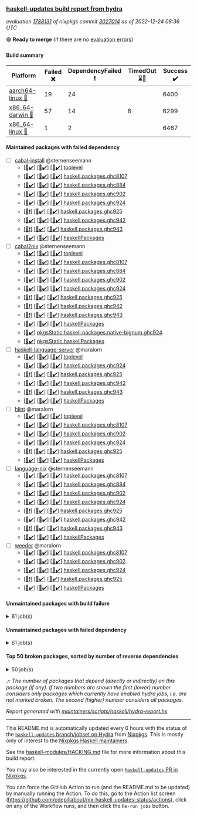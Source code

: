 ### [haskell-updates build report from hydra](https://hydra.nixos.org/jobset/nixpkgs/haskell-updates)
*evaluation [1788131](https://hydra.nixos.org/eval/1788131) of nixpkgs commit [3027014](https://github.com/NixOS/nixpkgs/commits/302701438d50df1101ff0b861f318ad0a54b5b93) as of 2022-12-24 08:36 UTC*

:green_circle: **Ready to merge** (if there are no [evaluation errors](https://hydra.nixos.org/jobset/nixpkgs/haskell-updates))

#### Build summary

 | Platform | Failed :x: | DependencyFailed :heavy_exclamation_mark: | TimedOut :hourglass::no_entry_sign: | Success :heavy_check_mark: | 
 | --- | --- | --- | --- | --- | 
 | [aarch64-linux :iphone:](https://hydra.nixos.org/eval/1788131?filter=.aarch64-linux) | 19 | 24 |  | 6400 | 
 | [x86_64-darwin :apple:](https://hydra.nixos.org/eval/1788131?filter=.x86_64-darwin) | 57 | 14 | 6 | 6299 | 
 | [x86_64-linux :penguin:](https://hydra.nixos.org/eval/1788131?filter=.x86_64-linux) | 1 | 2 |  | 6467 | 
#### Maintained packages with failed dependency
- [ ] [cabal-install](https://hydra.nixos.org/eval/1788131?filter=cabal-install) @sternenseemann
  - [[:iphone::heavy_check_mark:]](https://hydra.nixos.org/build/202455204) [[:apple::heavy_check_mark:]](https://hydra.nixos.org/build/202455707) [[:penguin::heavy_check_mark:]](https://hydra.nixos.org/build/202456947) [toplevel](https://hydra.nixos.org/eval/1788131?filter=cabal-install)
  - [[:iphone::heavy_check_mark:]](https://hydra.nixos.org/build/202842766) [[:apple::heavy_check_mark:]](https://hydra.nixos.org/build/202842762) [[:penguin::heavy_check_mark:]](https://hydra.nixos.org/build/202842786) [haskell.packages.ghc8107](https://hydra.nixos.org/eval/1788131?filter=haskell.packages.ghc8107.cabal-install)
  - [[:iphone::heavy_check_mark:]](https://hydra.nixos.org/build/202456831) [[:apple::heavy_check_mark:]](https://hydra.nixos.org/build/202460550) [[:penguin::heavy_check_mark:]](https://hydra.nixos.org/build/202456339) [haskell.packages.ghc884](https://hydra.nixos.org/eval/1788131?filter=haskell.packages.ghc884.cabal-install)
  - [[:iphone::heavy_check_mark:]](https://hydra.nixos.org/build/202456013) [[:apple::heavy_check_mark:]](https://hydra.nixos.org/build/202456984) [[:penguin::heavy_check_mark:]](https://hydra.nixos.org/build/202456977) [haskell.packages.ghc902](https://hydra.nixos.org/eval/1788131?filter=haskell.packages.ghc902.cabal-install)
  - [[:iphone::heavy_check_mark:]](https://hydra.nixos.org/build/202460524) [[:apple::heavy_check_mark:]](https://hydra.nixos.org/build/202456586) [[:penguin::heavy_check_mark:]](https://hydra.nixos.org/build/202455326) [haskell.packages.ghc924](https://hydra.nixos.org/eval/1788131?filter=haskell.packages.ghc924.cabal-install)
  - [[:iphone::heavy_exclamation_mark:]](https://hydra.nixos.org/build/202457770) [[:apple::heavy_check_mark:]](https://hydra.nixos.org/build/202455496) [[:penguin::heavy_check_mark:]](https://hydra.nixos.org/build/202459403) [haskell.packages.ghc925](https://hydra.nixos.org/eval/1788131?filter=haskell.packages.ghc925.cabal-install)
  - [[:iphone::heavy_check_mark:]](https://hydra.nixos.org/build/202460492) [[:apple::heavy_check_mark:]](https://hydra.nixos.org/build/202460110) [[:penguin::heavy_check_mark:]](https://hydra.nixos.org/build/202455130) [haskell.packages.ghc942](https://hydra.nixos.org/eval/1788131?filter=haskell.packages.ghc942.cabal-install)
  - [[:iphone::heavy_exclamation_mark:]](https://hydra.nixos.org/build/202457100) [[:apple::heavy_check_mark:]](https://hydra.nixos.org/build/202458627) [[:penguin::heavy_check_mark:]](https://hydra.nixos.org/build/202457028) [haskell.packages.ghc943](https://hydra.nixos.org/eval/1788131?filter=haskell.packages.ghc943.cabal-install)
  - [[:iphone::heavy_check_mark:]](https://hydra.nixos.org/build/202454235) [[:apple::heavy_check_mark:]](https://hydra.nixos.org/build/202459524) [[:penguin::heavy_check_mark:]](https://hydra.nixos.org/build/202460312) [haskellPackages](https://hydra.nixos.org/eval/1788131?filter=haskellPackages.cabal-install)
- [ ] [cabal2nix](https://hydra.nixos.org/eval/1788131?filter=cabal2nix) @sternenseemann
  - [[:iphone::heavy_check_mark:]](https://hydra.nixos.org/build/202842772) [[:apple::heavy_check_mark:]](https://hydra.nixos.org/build/202842763) [[:penguin::heavy_check_mark:]](https://hydra.nixos.org/build/202842776) [toplevel](https://hydra.nixos.org/eval/1788131?filter=cabal2nix)
  - [[:iphone::heavy_check_mark:]](https://hydra.nixos.org/build/202457511) [[:apple::heavy_check_mark:]](https://hydra.nixos.org/build/202457443) [[:penguin::heavy_check_mark:]](https://hydra.nixos.org/build/202454276) [haskell.packages.ghc8107](https://hydra.nixos.org/eval/1788131?filter=haskell.packages.ghc8107.cabal2nix)
  - [[:iphone::heavy_check_mark:]](https://hydra.nixos.org/build/202459372) [[:apple::heavy_check_mark:]](https://hydra.nixos.org/build/202457205) [[:penguin::heavy_check_mark:]](https://hydra.nixos.org/build/202458410) [haskell.packages.ghc884](https://hydra.nixos.org/eval/1788131?filter=haskell.packages.ghc884.cabal2nix)
  - [[:iphone::heavy_check_mark:]](https://hydra.nixos.org/build/202454892) [[:apple::heavy_check_mark:]](https://hydra.nixos.org/build/202461426) [[:penguin::heavy_check_mark:]](https://hydra.nixos.org/build/202459888) [haskell.packages.ghc902](https://hydra.nixos.org/eval/1788131?filter=haskell.packages.ghc902.cabal2nix)
  - [[:iphone::heavy_check_mark:]](https://hydra.nixos.org/build/202460048) [[:apple::heavy_check_mark:]](https://hydra.nixos.org/build/202461034) [[:penguin::heavy_check_mark:]](https://hydra.nixos.org/build/202454234) [haskell.packages.ghc924](https://hydra.nixos.org/eval/1788131?filter=haskell.packages.ghc924.cabal2nix)
  - [[:iphone::heavy_exclamation_mark:]](https://hydra.nixos.org/build/202456189) [[:apple::heavy_check_mark:]](https://hydra.nixos.org/build/202454628) [[:penguin::heavy_check_mark:]](https://hydra.nixos.org/build/202454648) [haskell.packages.ghc925](https://hydra.nixos.org/eval/1788131?filter=haskell.packages.ghc925.cabal2nix)
  - [[:iphone::heavy_exclamation_mark:]](https://hydra.nixos.org/build/202460267) [[:apple::heavy_check_mark:]](https://hydra.nixos.org/build/202453843) [[:penguin::heavy_check_mark:]](https://hydra.nixos.org/build/202456988) [haskell.packages.ghc942](https://hydra.nixos.org/eval/1788131?filter=haskell.packages.ghc942.cabal2nix)
  - [[:iphone::heavy_exclamation_mark:]](https://hydra.nixos.org/build/202459266) [[:apple::heavy_check_mark:]](https://hydra.nixos.org/build/202460377) [[:penguin::heavy_check_mark:]](https://hydra.nixos.org/build/202457627) [haskell.packages.ghc943](https://hydra.nixos.org/eval/1788131?filter=haskell.packages.ghc943.cabal2nix)
  - [[:iphone::heavy_check_mark:]](https://hydra.nixos.org/build/202454833) [[:apple::heavy_check_mark:]](https://hydra.nixos.org/build/202457693) [[:penguin::heavy_check_mark:]](https://hydra.nixos.org/build/202457662) [haskellPackages](https://hydra.nixos.org/eval/1788131?filter=haskellPackages.cabal2nix)
  -   [[:penguin::heavy_check_mark:]](https://hydra.nixos.org/build/202457632) [pkgsStatic.haskell.packages.native-bignum.ghc924](https://hydra.nixos.org/eval/1788131?filter=pkgsStatic.haskell.packages.native-bignum.ghc924.cabal2nix)
  -   [[:penguin::heavy_check_mark:]](https://hydra.nixos.org/build/202461166) [pkgsStatic.haskellPackages](https://hydra.nixos.org/eval/1788131?filter=pkgsStatic.haskellPackages.cabal2nix)
- [ ] [haskell-language-server](https://hydra.nixos.org/eval/1788131?filter=haskell-language-server) @maralorn
  - [[:iphone::heavy_check_mark:]](https://hydra.nixos.org/build/202469875) [[:apple::heavy_check_mark:]](https://hydra.nixos.org/build/202469734) [[:penguin::heavy_check_mark:]](https://hydra.nixos.org/build/202469757) [toplevel](https://hydra.nixos.org/eval/1788131?filter=haskell-language-server)
  - [[:iphone::heavy_check_mark:]](https://hydra.nixos.org/build/202469828) [[:apple::heavy_check_mark:]](https://hydra.nixos.org/build/202469746) [[:penguin::heavy_check_mark:]](https://hydra.nixos.org/build/202469842) [haskell.packages.ghc924](https://hydra.nixos.org/eval/1788131?filter=haskell.packages.ghc924.haskell-language-server)
  - [[:iphone::heavy_exclamation_mark:]](https://hydra.nixos.org/build/202469823) [[:apple::heavy_check_mark:]](https://hydra.nixos.org/build/202469773) [[:penguin::heavy_check_mark:]](https://hydra.nixos.org/build/202469881) [haskell.packages.ghc925](https://hydra.nixos.org/eval/1788131?filter=haskell.packages.ghc925.haskell-language-server)
  - [[:iphone::heavy_check_mark:]](https://hydra.nixos.org/build/202469793) [[:apple::heavy_check_mark:]](https://hydra.nixos.org/build/202469807) [[:penguin::heavy_check_mark:]](https://hydra.nixos.org/build/202469822) [haskell.packages.ghc942](https://hydra.nixos.org/eval/1788131?filter=haskell.packages.ghc942.haskell-language-server)
  - [[:iphone::heavy_exclamation_mark:]](https://hydra.nixos.org/build/202469740) [[:apple::heavy_check_mark:]](https://hydra.nixos.org/build/202469803) [[:penguin::heavy_check_mark:]](https://hydra.nixos.org/build/202469766) [haskell.packages.ghc943](https://hydra.nixos.org/eval/1788131?filter=haskell.packages.ghc943.haskell-language-server)
  - [[:iphone::heavy_check_mark:]](https://hydra.nixos.org/build/202469750) [[:apple::heavy_check_mark:]](https://hydra.nixos.org/build/202469858) [[:penguin::heavy_check_mark:]](https://hydra.nixos.org/build/202469774) [haskellPackages](https://hydra.nixos.org/eval/1788131?filter=haskellPackages.haskell-language-server)
- [ ] [hlint](https://hydra.nixos.org/eval/1788131?filter=hlint) @maralorn
  - [[:iphone::heavy_check_mark:]](https://hydra.nixos.org/build/202457507) [[:apple::heavy_check_mark:]](https://hydra.nixos.org/build/202461442) [[:penguin::heavy_check_mark:]](https://hydra.nixos.org/build/202461053) [toplevel](https://hydra.nixos.org/eval/1788131?filter=hlint)
  - [[:iphone::heavy_check_mark:]](https://hydra.nixos.org/build/202455994) [[:apple::heavy_check_mark:]](https://hydra.nixos.org/build/202457264) [[:penguin::heavy_check_mark:]](https://hydra.nixos.org/build/202457397) [haskell.packages.ghc8107](https://hydra.nixos.org/eval/1788131?filter=haskell.packages.ghc8107.hlint)
  - [[:iphone::heavy_check_mark:]](https://hydra.nixos.org/build/202459485) [[:apple::heavy_check_mark:]](https://hydra.nixos.org/build/202459730) [[:penguin::heavy_check_mark:]](https://hydra.nixos.org/build/202459479) [haskell.packages.ghc902](https://hydra.nixos.org/eval/1788131?filter=haskell.packages.ghc902.hlint)
  - [[:iphone::heavy_check_mark:]](https://hydra.nixos.org/build/202455055) [[:apple::heavy_check_mark:]](https://hydra.nixos.org/build/202460813) [[:penguin::heavy_check_mark:]](https://hydra.nixos.org/build/202461128) [haskell.packages.ghc924](https://hydra.nixos.org/eval/1788131?filter=haskell.packages.ghc924.hlint)
  - [[:iphone::heavy_exclamation_mark:]](https://hydra.nixos.org/build/202458207) [[:apple::heavy_check_mark:]](https://hydra.nixos.org/build/202453998) [[:penguin::heavy_check_mark:]](https://hydra.nixos.org/build/202459282) [haskell.packages.ghc925](https://hydra.nixos.org/eval/1788131?filter=haskell.packages.ghc925.hlint)
  - [[:iphone::heavy_check_mark:]](https://hydra.nixos.org/build/202459497) [[:apple::heavy_check_mark:]](https://hydra.nixos.org/build/202457022) [[:penguin::heavy_check_mark:]](https://hydra.nixos.org/build/202457981) [haskellPackages](https://hydra.nixos.org/eval/1788131?filter=haskellPackages.hlint)
- [ ] [language-nix](https://hydra.nixos.org/eval/1788131?filter=language-nix) @sternenseemann
  - [[:iphone::heavy_check_mark:]](https://hydra.nixos.org/build/202455018) [[:apple::heavy_check_mark:]](https://hydra.nixos.org/build/202454030) [[:penguin::heavy_check_mark:]](https://hydra.nixos.org/build/202461294) [haskell.packages.ghc8107](https://hydra.nixos.org/eval/1788131?filter=haskell.packages.ghc8107.language-nix)
  - [[:iphone::heavy_check_mark:]](https://hydra.nixos.org/build/202460233) [[:apple::heavy_check_mark:]](https://hydra.nixos.org/build/202460852) [[:penguin::heavy_check_mark:]](https://hydra.nixos.org/build/202460192) [haskell.packages.ghc884](https://hydra.nixos.org/eval/1788131?filter=haskell.packages.ghc884.language-nix)
  - [[:iphone::heavy_check_mark:]](https://hydra.nixos.org/build/202458975) [[:apple::heavy_check_mark:]](https://hydra.nixos.org/build/202461264) [[:penguin::heavy_check_mark:]](https://hydra.nixos.org/build/202455825) [haskell.packages.ghc902](https://hydra.nixos.org/eval/1788131?filter=haskell.packages.ghc902.language-nix)
  - [[:iphone::heavy_check_mark:]](https://hydra.nixos.org/build/202458800) [[:apple::heavy_check_mark:]](https://hydra.nixos.org/build/202460739) [[:penguin::heavy_check_mark:]](https://hydra.nixos.org/build/202456865) [haskell.packages.ghc924](https://hydra.nixos.org/eval/1788131?filter=haskell.packages.ghc924.language-nix)
  - [[:iphone::heavy_exclamation_mark:]](https://hydra.nixos.org/build/202455809) [[:apple::heavy_check_mark:]](https://hydra.nixos.org/build/202460838) [[:penguin::heavy_check_mark:]](https://hydra.nixos.org/build/202460681) [haskell.packages.ghc925](https://hydra.nixos.org/eval/1788131?filter=haskell.packages.ghc925.language-nix)
  - [[:iphone::heavy_check_mark:]](https://hydra.nixos.org/build/202454661) [[:apple::heavy_check_mark:]](https://hydra.nixos.org/build/202459429) [[:penguin::heavy_check_mark:]](https://hydra.nixos.org/build/202454482) [haskell.packages.ghc942](https://hydra.nixos.org/eval/1788131?filter=haskell.packages.ghc942.language-nix)
  - [[:iphone::heavy_exclamation_mark:]](https://hydra.nixos.org/build/202459706) [[:apple::heavy_check_mark:]](https://hydra.nixos.org/build/202460117) [[:penguin::heavy_check_mark:]](https://hydra.nixos.org/build/202458991) [haskell.packages.ghc943](https://hydra.nixos.org/eval/1788131?filter=haskell.packages.ghc943.language-nix)
  - [[:iphone::heavy_check_mark:]](https://hydra.nixos.org/build/202460000) [[:apple::heavy_check_mark:]](https://hydra.nixos.org/build/202458565) [[:penguin::heavy_check_mark:]](https://hydra.nixos.org/build/202459208) [haskellPackages](https://hydra.nixos.org/eval/1788131?filter=haskellPackages.language-nix)
- [ ] [weeder](https://hydra.nixos.org/eval/1788131?filter=weeder) @maralorn
  - [[:iphone::heavy_check_mark:]](https://hydra.nixos.org/build/202455522) [[:apple::heavy_check_mark:]](https://hydra.nixos.org/build/202454280) [[:penguin::heavy_check_mark:]](https://hydra.nixos.org/build/202455603) [haskell.packages.ghc8107](https://hydra.nixos.org/eval/1788131?filter=haskell.packages.ghc8107.weeder)
  - [[:iphone::heavy_check_mark:]](https://hydra.nixos.org/build/202456569) [[:apple::heavy_check_mark:]](https://hydra.nixos.org/build/202457234) [[:penguin::heavy_check_mark:]](https://hydra.nixos.org/build/202460522) [haskell.packages.ghc902](https://hydra.nixos.org/eval/1788131?filter=haskell.packages.ghc902.weeder)
  - [[:iphone::heavy_check_mark:]](https://hydra.nixos.org/build/202459294) [[:apple::heavy_check_mark:]](https://hydra.nixos.org/build/202458404) [[:penguin::heavy_check_mark:]](https://hydra.nixos.org/build/202455514) [haskell.packages.ghc924](https://hydra.nixos.org/eval/1788131?filter=haskell.packages.ghc924.weeder)
  - [[:iphone::heavy_exclamation_mark:]](https://hydra.nixos.org/build/202460605) [[:apple::heavy_check_mark:]](https://hydra.nixos.org/build/202458163) [[:penguin::heavy_check_mark:]](https://hydra.nixos.org/build/202455193) [haskell.packages.ghc925](https://hydra.nixos.org/eval/1788131?filter=haskell.packages.ghc925.weeder)
  - [[:iphone::heavy_check_mark:]](https://hydra.nixos.org/build/202458065) [[:apple::heavy_check_mark:]](https://hydra.nixos.org/build/202458291) [[:penguin::heavy_check_mark:]](https://hydra.nixos.org/build/202454774) [haskellPackages](https://hydra.nixos.org/eval/1788131?filter=haskellPackages.weeder)
#### Unmaintained packages with build failure
<details><summary>81 job(s) </summary>

- [ ] [[:iphone::x:]](https://hydra.nixos.org/build/202457159) [[:apple::heavy_check_mark:]](https://hydra.nixos.org/build/202458194) [[:penguin::heavy_check_mark:]](https://hydra.nixos.org/build/202456071) [haskellPackages.hw-json-simd](https://hydra.nixos.org/eval/1788131?filter=haskellPackages.hw-json-simd)  :arrow_heading_up: 3 | 8
- [ ] [[:iphone::x:]](https://hydra.nixos.org/build/202458646) [[:apple::heavy_check_mark:]](https://hydra.nixos.org/build/202458362) [[:penguin::heavy_check_mark:]](https://hydra.nixos.org/build/202458486) [haskellPackages.hw-simd](https://hydra.nixos.org/eval/1788131?filter=haskellPackages.hw-simd)  :arrow_heading_up: 2 | 8
- [ ] [[:iphone::x:]](https://hydra.nixos.org/build/202433401) [[:apple::x:]](https://hydra.nixos.org/build/202426220) [[:penguin::heavy_check_mark:]](https://hydra.nixos.org/build/202435695) [haskellPackages.quic](https://hydra.nixos.org/eval/1788131?filter=haskellPackages.quic)  :arrow_heading_up: 2 | 2
- [ ] [[:iphone::x:]](https://hydra.nixos.org/build/202421573) [[:apple::heavy_check_mark:]](https://hydra.nixos.org/build/202418260) [[:penguin::heavy_check_mark:]](https://hydra.nixos.org/build/202425856) [haskellPackages.Crypto](https://hydra.nixos.org/eval/1788131?filter=haskellPackages.Crypto)  :arrow_heading_up: 1 | 22
- [ ] [[:iphone::heavy_check_mark:]](https://hydra.nixos.org/build/202457922) [[:apple::x:]](https://hydra.nixos.org/build/202457447) [[:penguin::heavy_check_mark:]](https://hydra.nixos.org/build/202457923) [haskellPackages.thyme](https://hydra.nixos.org/eval/1788131?filter=haskellPackages.thyme)  :arrow_heading_up: 1 | 15
- [ ] [[:iphone::heavy_check_mark:]](https://hydra.nixos.org/build/202461417) [[:apple::x:]](https://hydra.nixos.org/build/202458174) [[:penguin::heavy_check_mark:]](https://hydra.nixos.org/build/202454290) [haskellPackages.junit-xml](https://hydra.nixos.org/eval/1788131?filter=haskellPackages.junit-xml)  :arrow_heading_up: 1 | 9
- [ ] [[:iphone::heavy_check_mark:]](https://hydra.nixos.org/build/202784339) [[:apple::x:]](https://hydra.nixos.org/build/202767644) [[:penguin::heavy_check_mark:]](https://hydra.nixos.org/build/202759000) [haskellPackages.inline-r](https://hydra.nixos.org/eval/1788131?filter=haskellPackages.inline-r)  :arrow_heading_up: 1 | 4
- [ ] [[:iphone::x:]](https://hydra.nixos.org/build/202422717) [[:apple::heavy_check_mark:]](https://hydra.nixos.org/build/202426386) [[:penguin::heavy_check_mark:]](https://hydra.nixos.org/build/202428144) [haskellPackages.long-double](https://hydra.nixos.org/eval/1788131?filter=haskellPackages.long-double)  :arrow_heading_up: 1 | 2
- [ ] [[:iphone::heavy_check_mark:]](https://hydra.nixos.org/build/202460618) [[:apple::x:]](https://hydra.nixos.org/build/202456732) [[:penguin::heavy_check_mark:]](https://hydra.nixos.org/build/202461122) [haskellPackages.posix-socket](https://hydra.nixos.org/eval/1788131?filter=haskellPackages.posix-socket)  :arrow_heading_up: 1 | 2
- [ ] [[:iphone::heavy_check_mark:]](https://hydra.nixos.org/build/202460790) [[:apple::x:]](https://hydra.nixos.org/build/202453960) [[:penguin::heavy_check_mark:]](https://hydra.nixos.org/build/202458375) [haskellPackages.gi-gdkx11](https://hydra.nixos.org/eval/1788131?filter=haskellPackages.gi-gdkx11)  :arrow_heading_up: 1 | 1
- [ ] [[:iphone::x:]](https://hydra.nixos.org/build/202417930) [[:apple::heavy_check_mark:]](https://hydra.nixos.org/build/202430377) [[:penguin::heavy_check_mark:]](https://hydra.nixos.org/build/202419841) [haskellPackages.nlopt-haskell](https://hydra.nixos.org/eval/1788131?filter=haskellPackages.nlopt-haskell)  :arrow_heading_up: 1 | 1
- [ ] [[:iphone::heavy_check_mark:]](https://hydra.nixos.org/build/202428372) [[:apple::x:]](https://hydra.nixos.org/build/202423142) [[:penguin::heavy_check_mark:]](https://hydra.nixos.org/build/202421039) [haskellPackages.openal-ffi](https://hydra.nixos.org/eval/1788131?filter=haskellPackages.openal-ffi)  :arrow_heading_up: 1 | 1
- [ ] [[:iphone::heavy_check_mark:]](https://hydra.nixos.org/build/202461145) [[:apple::x:]](https://hydra.nixos.org/build/202458711) [[:penguin::heavy_check_mark:]](https://hydra.nixos.org/build/202461095) [haskellPackages.sequence-formats](https://hydra.nixos.org/eval/1788131?filter=haskellPackages.sequence-formats)  :arrow_heading_up: 1 | 1
- [ ] [[:iphone::x:]](https://hydra.nixos.org/build/202416907) [[:apple::heavy_check_mark:]](https://hydra.nixos.org/build/202417602) [[:penguin::heavy_check_mark:]](https://hydra.nixos.org/build/202425480) [haskellPackages.stm-queue](https://hydra.nixos.org/eval/1788131?filter=haskellPackages.stm-queue)  :arrow_heading_up: 1 | 1
- [ ] [[:iphone::x:]](https://hydra.nixos.org/build/202422418) [[:apple::x:]](https://hydra.nixos.org/build/202422326) [[:penguin::heavy_check_mark:]](https://hydra.nixos.org/build/202426029) [haskellPackages.swisstable](https://hydra.nixos.org/eval/1788131?filter=haskellPackages.swisstable)  :arrow_heading_up: 1 | 1
- [ ] [[:iphone::x:]](https://hydra.nixos.org/build/202765552) [[:apple::heavy_check_mark:]](https://hydra.nixos.org/build/202759341) [[:penguin::heavy_check_mark:]](https://hydra.nixos.org/build/202769600) [haskellPackages.unliftio-messagebox](https://hydra.nixos.org/eval/1788131?filter=haskellPackages.unliftio-messagebox)  :arrow_heading_up: 1 | 1
- [ ] [[:iphone::x:]](https://hydra.nixos.org/build/202427092) [[:apple::heavy_check_mark:]](https://hydra.nixos.org/build/202433526) [[:penguin::heavy_check_mark:]](https://hydra.nixos.org/build/202428264) [haskellPackages.freetype2](https://hydra.nixos.org/eval/1788131?filter=haskellPackages.freetype2)  :arrow_heading_up: 0 | 8
- [ ] [[:iphone::heavy_check_mark:]](https://hydra.nixos.org/build/202765789) [[:apple::x:]](https://hydra.nixos.org/build/202772510) [[:penguin::heavy_check_mark:]](https://hydra.nixos.org/build/202785481) [haskellPackages.pipes-zlib](https://hydra.nixos.org/eval/1788131?filter=haskellPackages.pipes-zlib)  :arrow_heading_up: 0 | 5
- [ ] [[:iphone::heavy_check_mark:]](https://hydra.nixos.org/build/202423908) [[:apple::x:]](https://hydra.nixos.org/build/202435790) [[:penguin::heavy_check_mark:]](https://hydra.nixos.org/build/202417988) [haskellPackages.hmidi](https://hydra.nixos.org/eval/1788131?filter=haskellPackages.hmidi)  :arrow_heading_up: 0 | 4
- [ ] [[:iphone::x:]](https://hydra.nixos.org/build/202435088) [[:apple::heavy_check_mark:]](https://hydra.nixos.org/build/202430782) [[:penguin::heavy_check_mark:]](https://hydra.nixos.org/build/202426261) [haskellPackages.picosat](https://hydra.nixos.org/eval/1788131?filter=haskellPackages.picosat)  :arrow_heading_up: 0 | 3
- [ ] [[:iphone::heavy_check_mark:]](https://hydra.nixos.org/build/202425185) [[:apple::x:]](https://hydra.nixos.org/build/202424776) [[:penguin::heavy_check_mark:]](https://hydra.nixos.org/build/202428882) [haskellPackages.SDL-mixer](https://hydra.nixos.org/eval/1788131?filter=haskellPackages.SDL-mixer)  :arrow_heading_up: 0 | 2
- [ ] [[:iphone::heavy_check_mark:]](https://hydra.nixos.org/build/202752143) [[:apple::x:]](https://hydra.nixos.org/build/202752129) [[:penguin::heavy_check_mark:]](https://hydra.nixos.org/build/202752095) [haskellPackages.haskoin-node](https://hydra.nixos.org/eval/1788131?filter=haskellPackages.haskoin-node)  :arrow_heading_up: 0 | 2
- [ ] [[:iphone::heavy_check_mark:]](https://hydra.nixos.org/build/202431795) [[:apple::x:]](https://hydra.nixos.org/build/202416334) [[:penguin::heavy_check_mark:]](https://hydra.nixos.org/build/202434942) [haskellPackages.hamid](https://hydra.nixos.org/eval/1788131?filter=haskellPackages.hamid)  :arrow_heading_up: 0 | 1
- [ ] [[:iphone::heavy_check_mark:]](https://hydra.nixos.org/build/202434395) [[:apple::x:]](https://hydra.nixos.org/build/202430564) [[:penguin::heavy_check_mark:]](https://hydra.nixos.org/build/202417553) [haskellPackages.hmatrix-morpheus](https://hydra.nixos.org/eval/1788131?filter=haskellPackages.hmatrix-morpheus)  :arrow_heading_up: 0 | 1
- [ ] [[:iphone::heavy_check_mark:]](https://hydra.nixos.org/build/202427340) [[:apple::x:]](https://hydra.nixos.org/build/202430442) [[:penguin::heavy_check_mark:]](https://hydra.nixos.org/build/202419088) [haskellPackages.huckleberry](https://hydra.nixos.org/eval/1788131?filter=haskellPackages.huckleberry)  :arrow_heading_up: 0 | 1
- [ ] [[:iphone::heavy_check_mark:]](https://hydra.nixos.org/build/202423886) [[:apple::x:]](https://hydra.nixos.org/build/202425806) [[:penguin::heavy_check_mark:]](https://hydra.nixos.org/build/202433480) [haskellPackages.select](https://hydra.nixos.org/eval/1788131?filter=haskellPackages.select)  :arrow_heading_up: 0 | 1
- [ ] [[:iphone::heavy_check_mark:]](https://hydra.nixos.org/build/202426649) [[:apple::x:]](https://hydra.nixos.org/build/202425749) [[:penguin::heavy_check_mark:]](https://hydra.nixos.org/build/202426787) [haskellPackages.sysinfo](https://hydra.nixos.org/eval/1788131?filter=haskellPackages.sysinfo)  :arrow_heading_up: 0 | 1
- [ ] [[:iphone::heavy_check_mark:]](https://hydra.nixos.org/build/202429620) [[:apple::x:]](https://hydra.nixos.org/build/202435064) [[:penguin::heavy_check_mark:]](https://hydra.nixos.org/build/202424321) [haskellPackages.FractalArt](https://hydra.nixos.org/eval/1788131?filter=haskellPackages.FractalArt) 
- [ ] [[:iphone::x:]](https://hydra.nixos.org/build/202420797) [[:apple::heavy_check_mark:]](https://hydra.nixos.org/build/202436365) [[:penguin::heavy_check_mark:]](https://hydra.nixos.org/build/202427200) [haskellPackages.HsASA](https://hydra.nixos.org/eval/1788131?filter=haskellPackages.HsASA) 
- [ ] [[:iphone::heavy_check_mark:]](https://hydra.nixos.org/build/202435395) [[:apple::x:]](https://hydra.nixos.org/build/202417422) [[:penguin::heavy_check_mark:]](https://hydra.nixos.org/build/202430954) [haskellPackages.al](https://hydra.nixos.org/eval/1788131?filter=haskellPackages.al) 
- [ ] [[:iphone::heavy_check_mark:]](https://hydra.nixos.org/build/202422460) [[:apple::x:]](https://hydra.nixos.org/build/202431492) [[:penguin::heavy_check_mark:]](https://hydra.nixos.org/build/202424893) [haskellPackages.env-extra](https://hydra.nixos.org/eval/1788131?filter=haskellPackages.env-extra) 
- [ ] [[:iphone::heavy_check_mark:]](https://hydra.nixos.org/build/202461521) [[:apple::x:]](https://hydra.nixos.org/build/202458945) [[:penguin::heavy_check_mark:]](https://hydra.nixos.org/build/202461271) [haskellPackages.epub-tools](https://hydra.nixos.org/eval/1788131?filter=haskellPackages.epub-tools) 
- [ ] [[:iphone::heavy_check_mark:]](https://hydra.nixos.org/build/202778913) [[:apple::x:]](https://hydra.nixos.org/build/202760877) [[:penguin::heavy_check_mark:]](https://hydra.nixos.org/build/202769166) [haskellPackages.float128](https://hydra.nixos.org/eval/1788131?filter=haskellPackages.float128) 
- [ ] [[:iphone::heavy_check_mark:]](https://hydra.nixos.org/build/202430271) [[:apple::x:]](https://hydra.nixos.org/build/202436430) [[:penguin::heavy_check_mark:]](https://hydra.nixos.org/build/202416704) [haskellPackages.fudgets](https://hydra.nixos.org/eval/1788131?filter=haskellPackages.fudgets) 
- [ ] [[:iphone::heavy_check_mark:]](https://hydra.nixos.org/build/202458682) [[:apple::x:]](https://hydra.nixos.org/build/202456551) [[:penguin::heavy_check_mark:]](https://hydra.nixos.org/build/202459439) [haskellPackages.gerrit](https://hydra.nixos.org/eval/1788131?filter=haskellPackages.gerrit) 
- [ ] [ghc-lib](https://hydra.nixos.org/eval/1788131?filter=ghc-lib) 
  - [[:iphone::heavy_check_mark:]](https://hydra.nixos.org/build/202415372) [[:apple::heavy_check_mark:]](https://hydra.nixos.org/build/202420620) [[:penguin::heavy_check_mark:]](https://hydra.nixos.org/build/202436058) [haskell.packages.ghc8107](https://hydra.nixos.org/eval/1788131?filter=haskell.packages.ghc8107.ghc-lib)
  - [[:iphone::x:]](https://hydra.nixos.org/build/202432716) [[:apple::x:]](https://hydra.nixos.org/build/202421851) [[:penguin::x:]](https://hydra.nixos.org/build/202432410) [haskell.packages.ghc884](https://hydra.nixos.org/eval/1788131?filter=haskell.packages.ghc884.ghc-lib)
  - [[:iphone::heavy_check_mark:]](https://hydra.nixos.org/build/202431629) [[:apple::heavy_check_mark:]](https://hydra.nixos.org/build/202430373) [[:penguin::heavy_check_mark:]](https://hydra.nixos.org/build/202433873) [haskell.packages.ghc902](https://hydra.nixos.org/eval/1788131?filter=haskell.packages.ghc902.ghc-lib)
  - [[:iphone::heavy_check_mark:]](https://hydra.nixos.org/build/202428546) [[:apple::heavy_check_mark:]](https://hydra.nixos.org/build/202428909) [[:penguin::heavy_check_mark:]](https://hydra.nixos.org/build/202428449) [haskell.packages.ghc924](https://hydra.nixos.org/eval/1788131?filter=haskell.packages.ghc924.ghc-lib)
  - [[:iphone::heavy_check_mark:]](https://hydra.nixos.org/build/202433874) [[:apple::heavy_check_mark:]](https://hydra.nixos.org/build/202434011) [[:penguin::heavy_check_mark:]](https://hydra.nixos.org/build/202429700) [haskell.packages.ghc925](https://hydra.nixos.org/eval/1788131?filter=haskell.packages.ghc925.ghc-lib)
  - [[:iphone::heavy_check_mark:]](https://hydra.nixos.org/build/202433886) [[:apple::heavy_check_mark:]](https://hydra.nixos.org/build/202417112) [[:penguin::heavy_check_mark:]](https://hydra.nixos.org/build/202421565) [haskell.packages.ghc942](https://hydra.nixos.org/eval/1788131?filter=haskell.packages.ghc942.ghc-lib)
  - [[:iphone::heavy_check_mark:]](https://hydra.nixos.org/build/202433073) [[:apple::heavy_check_mark:]](https://hydra.nixos.org/build/202427588) [[:penguin::heavy_check_mark:]](https://hydra.nixos.org/build/202429459) [haskell.packages.ghc943](https://hydra.nixos.org/eval/1788131?filter=haskell.packages.ghc943.ghc-lib)
  - [[:iphone::heavy_check_mark:]](https://hydra.nixos.org/build/202434897) [[:apple::heavy_check_mark:]](https://hydra.nixos.org/build/202423469) [[:penguin::heavy_check_mark:]](https://hydra.nixos.org/build/202431067) [haskellPackages](https://hydra.nixos.org/eval/1788131?filter=haskellPackages.ghc-lib)
- [ ] [[:apple::x:]](https://hydra.nixos.org/build/202460009) [haskellPackages.gi-gtkosxapplication](https://hydra.nixos.org/eval/1788131?filter=haskellPackages.gi-gtkosxapplication) 
- [ ] [[:iphone::x:]](https://hydra.nixos.org/build/202752148) [[:penguin::heavy_check_mark:]](https://hydra.nixos.org/build/202752158) [haskellPackages.gnome-keyring](https://hydra.nixos.org/eval/1788131?filter=haskellPackages.gnome-keyring) 
- [ ] [[:apple::x:]](https://hydra.nixos.org/build/202422109) [haskellPackages.gtk-mac-integration](https://hydra.nixos.org/eval/1788131?filter=haskellPackages.gtk-mac-integration) 
- [ ] [[:iphone::heavy_check_mark:]](https://hydra.nixos.org/build/202432793) [[:apple::x:]](https://hydra.nixos.org/build/202416749) [[:penguin::heavy_check_mark:]](https://hydra.nixos.org/build/202427270) [haskellPackages.gtk-traymanager](https://hydra.nixos.org/eval/1788131?filter=haskellPackages.gtk-traymanager) 
- [ ] [[:apple::x:]](https://hydra.nixos.org/build/202434306) [haskellPackages.gtk3-mac-integration](https://hydra.nixos.org/eval/1788131?filter=haskellPackages.gtk3-mac-integration) 
- [ ] [[:iphone::heavy_check_mark:]](https://hydra.nixos.org/build/202469796) [[:apple::x:]](https://hydra.nixos.org/build/202469846) [[:penguin::heavy_check_mark:]](https://hydra.nixos.org/build/202469765) [haskellPackages.h-raylib](https://hydra.nixos.org/eval/1788131?filter=haskellPackages.h-raylib) 
- [ ] [[:iphone::heavy_check_mark:]](https://hydra.nixos.org/build/202454814) [[:apple::x:]](https://hydra.nixos.org/build/202461416) [[:penguin::heavy_check_mark:]](https://hydra.nixos.org/build/202458953) [haskellPackages.highlight](https://hydra.nixos.org/eval/1788131?filter=haskellPackages.highlight) 
- [ ] [[:iphone::heavy_check_mark:]](https://hydra.nixos.org/build/202759904) [[:apple::x:]](https://hydra.nixos.org/build/202766842) [[:penguin::heavy_check_mark:]](https://hydra.nixos.org/build/202771502) [haskellPackages.hinotify-conduit](https://hydra.nixos.org/eval/1788131?filter=haskellPackages.hinotify-conduit) 
- [ ] [[:iphone::heavy_check_mark:]](https://hydra.nixos.org/build/202430380) [[:apple::x:]](https://hydra.nixos.org/build/202435742) [[:penguin::heavy_check_mark:]](https://hydra.nixos.org/build/202432776) [haskellPackages.hsshellscript](https://hydra.nixos.org/eval/1788131?filter=haskellPackages.hsshellscript) 
- [ ] [[:iphone::heavy_check_mark:]](https://hydra.nixos.org/build/202418023) [[:apple::x:]](https://hydra.nixos.org/build/202430436) [[:penguin::heavy_check_mark:]](https://hydra.nixos.org/build/202426581) [haskellPackages.hssourceinfo](https://hydra.nixos.org/eval/1788131?filter=haskellPackages.hssourceinfo) 
- [ ] [[:iphone::heavy_check_mark:]](https://hydra.nixos.org/build/202773152) [[:apple::x:]](https://hydra.nixos.org/build/202777766) [[:penguin::heavy_check_mark:]](https://hydra.nixos.org/build/202761842) [haskellPackages.hunspell-hs](https://hydra.nixos.org/eval/1788131?filter=haskellPackages.hunspell-hs) 
- [ ] [[:apple::x:]](https://hydra.nixos.org/build/202775861) [[:penguin::heavy_check_mark:]](https://hydra.nixos.org/build/202769447) [haskellPackages.inline-asm](https://hydra.nixos.org/eval/1788131?filter=haskellPackages.inline-asm) 
- [ ] [[:iphone::heavy_check_mark:]](https://hydra.nixos.org/build/202436329) [[:apple::x:]](https://hydra.nixos.org/build/202433186) [[:penguin::heavy_check_mark:]](https://hydra.nixos.org/build/202431558) [haskellPackages.interprocess](https://hydra.nixos.org/eval/1788131?filter=haskellPackages.interprocess) 
- [ ] [[:iphone::heavy_check_mark:]](https://hydra.nixos.org/build/202424580) [[:apple::x:]](https://hydra.nixos.org/build/202427800) [[:penguin::heavy_check_mark:]](https://hydra.nixos.org/build/202421829) [haskellPackages.ipcvar](https://hydra.nixos.org/eval/1788131?filter=haskellPackages.ipcvar) 
- [ ] [[:apple::x:]](https://hydra.nixos.org/build/202424556) [haskellPackages.kqueue](https://hydra.nixos.org/eval/1788131?filter=haskellPackages.kqueue) 
- [ ] [[:iphone::heavy_check_mark:]](https://hydra.nixos.org/build/202429811) [[:apple::x:]](https://hydra.nixos.org/build/202415593) [[:penguin::heavy_check_mark:]](https://hydra.nixos.org/build/202430903) [haskellPackages.linux-framebuffer](https://hydra.nixos.org/eval/1788131?filter=haskellPackages.linux-framebuffer) 
- [ ] [[:iphone::heavy_check_mark:]](https://hydra.nixos.org/build/202456677) [[:apple::x:]](https://hydra.nixos.org/build/202454000) [[:penguin::heavy_check_mark:]](https://hydra.nixos.org/build/202460862) [haskellPackages.mediawiki2latex](https://hydra.nixos.org/eval/1788131?filter=haskellPackages.mediawiki2latex) 
- [ ] [[:iphone::heavy_check_mark:]](https://hydra.nixos.org/build/202416216) [[:apple::x:]](https://hydra.nixos.org/build/202433801) [[:penguin::heavy_check_mark:]](https://hydra.nixos.org/build/202429864) [haskellPackages.memfd](https://hydra.nixos.org/eval/1788131?filter=haskellPackages.memfd) 
- [ ] [[:iphone::heavy_check_mark:]](https://hydra.nixos.org/build/202454544) [[:apple::x:]](https://hydra.nixos.org/build/202460494) [[:penguin::heavy_check_mark:]](https://hydra.nixos.org/build/202457201) [haskellPackages.nix-serve-ng](https://hydra.nixos.org/eval/1788131?filter=haskellPackages.nix-serve-ng) 
- [ ] [[:iphone::heavy_check_mark:]](https://hydra.nixos.org/build/202456954) [[:apple::x:]](https://hydra.nixos.org/build/202461466) [[:penguin::heavy_check_mark:]](https://hydra.nixos.org/build/202458408) [haskellPackages.persistent-pagination](https://hydra.nixos.org/eval/1788131?filter=haskellPackages.persistent-pagination) 
- [ ] [[:iphone::heavy_check_mark:]](https://hydra.nixos.org/build/202460214) [[:apple::x:]](https://hydra.nixos.org/build/202460331) [[:penguin::heavy_check_mark:]](https://hydra.nixos.org/build/202460601) [haskellPackages.phatsort](https://hydra.nixos.org/eval/1788131?filter=haskellPackages.phatsort) 
- [ ] [[:iphone::heavy_check_mark:]](https://hydra.nixos.org/build/202456304) [[:apple::x:]](https://hydra.nixos.org/build/202456358) [[:penguin::heavy_check_mark:]](https://hydra.nixos.org/build/202454284) [haskellPackages.ping-wrapper](https://hydra.nixos.org/eval/1788131?filter=haskellPackages.ping-wrapper) 
- [ ] [[:iphone::heavy_check_mark:]](https://hydra.nixos.org/build/202436283) [[:apple::x:]](https://hydra.nixos.org/build/202435795) [[:penguin::heavy_check_mark:]](https://hydra.nixos.org/build/202425143) [haskellPackages.posix-timer](https://hydra.nixos.org/eval/1788131?filter=haskellPackages.posix-timer) 
- [ ] [[:iphone::heavy_check_mark:]](https://hydra.nixos.org/build/202433846) [[:apple::x:]](https://hydra.nixos.org/build/202415803) [[:penguin::heavy_check_mark:]](https://hydra.nixos.org/build/202416505) [haskellPackages.procex](https://hydra.nixos.org/eval/1788131?filter=haskellPackages.procex) 
- [ ] [[:iphone::heavy_check_mark:]](https://hydra.nixos.org/build/202420458) [[:apple::x:]](https://hydra.nixos.org/build/202417416) [[:penguin::heavy_check_mark:]](https://hydra.nixos.org/build/202423864) [haskellPackages.pthread](https://hydra.nixos.org/eval/1788131?filter=haskellPackages.pthread) 
- [ ] [[:iphone::heavy_check_mark:]](https://hydra.nixos.org/build/202779709) [[:apple::x:]](https://hydra.nixos.org/build/202776412) [[:penguin::heavy_check_mark:]](https://hydra.nixos.org/build/202760775) [haskellPackages.sandwich-webdriver](https://hydra.nixos.org/eval/1788131?filter=haskellPackages.sandwich-webdriver) 
- [ ] [[:iphone::heavy_check_mark:]](https://hydra.nixos.org/build/202432097) [[:apple::x:]](https://hydra.nixos.org/build/202425944) [[:penguin::heavy_check_mark:]](https://hydra.nixos.org/build/202427952) [haskellPackages.shared-memory](https://hydra.nixos.org/eval/1788131?filter=haskellPackages.shared-memory) 
- [ ] [[:iphone::x:]](https://hydra.nixos.org/build/202786232) [[:apple::heavy_check_mark:]](https://hydra.nixos.org/build/202766599) [[:penguin::heavy_check_mark:]](https://hydra.nixos.org/build/202775242) [haskellPackages.significant-figures](https://hydra.nixos.org/eval/1788131?filter=haskellPackages.significant-figures) 
- [ ] [[:iphone::x:]](https://hydra.nixos.org/build/202775387) [[:apple::heavy_check_mark:]](https://hydra.nixos.org/build/202757921) [[:penguin::heavy_check_mark:]](https://hydra.nixos.org/build/202778270) [haskellPackages.snowchecked](https://hydra.nixos.org/eval/1788131?filter=haskellPackages.snowchecked) 
- [ ] [[:iphone::heavy_check_mark:]](https://hydra.nixos.org/build/202456842) [[:apple::x:]](https://hydra.nixos.org/build/202458713) [[:penguin::heavy_check_mark:]](https://hydra.nixos.org/build/202454419) [haskellPackages.tailfile-hinotify](https://hydra.nixos.org/eval/1788131?filter=haskellPackages.tailfile-hinotify) 
- [ ] [[:iphone::x:]](https://hydra.nixos.org/build/202460538) [[:apple::heavy_check_mark:]](https://hydra.nixos.org/build/202461659) [[:penguin::heavy_check_mark:]](https://hydra.nixos.org/build/202454084) [haskellPackages.the-snip](https://hydra.nixos.org/eval/1788131?filter=haskellPackages.the-snip) 
- [ ] [[:iphone::x:]](https://hydra.nixos.org/build/202424843) [[:apple::heavy_check_mark:]](https://hydra.nixos.org/build/202430364) [[:penguin::heavy_check_mark:]](https://hydra.nixos.org/build/202432968) [haskellPackages.wiringPi](https://hydra.nixos.org/eval/1788131?filter=haskellPackages.wiringPi) 
- [ ] [[:iphone::x:]](https://hydra.nixos.org/build/202424744) [[:apple::heavy_check_mark:]](https://hydra.nixos.org/build/202416582) [[:penguin::heavy_check_mark:]](https://hydra.nixos.org/build/202416260) [haskellPackages.x86-64bit](https://hydra.nixos.org/eval/1788131?filter=haskellPackages.x86-64bit) 
- [ ] [[:iphone::heavy_check_mark:]](https://hydra.nixos.org/build/202418227) [[:apple::x:]](https://hydra.nixos.org/build/202419197) [[:penguin::heavy_check_mark:]](https://hydra.nixos.org/build/202436039) [haskellPackages.xmonad-utils](https://hydra.nixos.org/eval/1788131?filter=haskellPackages.xmonad-utils) 
- [ ] [[:iphone::heavy_check_mark:]](https://hydra.nixos.org/build/202426690) [[:apple::x:]](https://hydra.nixos.org/build/202430057) [[:penguin::heavy_check_mark:]](https://hydra.nixos.org/build/202426520) [haskellPackages.yoga](https://hydra.nixos.org/eval/1788131?filter=haskellPackages.yoga) 
- [ ] [[:iphone::heavy_check_mark:]](https://hydra.nixos.org/build/202425259) [[:apple::x:]](https://hydra.nixos.org/build/202416959) [[:penguin::heavy_check_mark:]](https://hydra.nixos.org/build/202418284) [haskellPackages.zot](https://hydra.nixos.org/eval/1788131?filter=haskellPackages.zot) 
- [ ] [[:iphone::heavy_check_mark:]](https://hydra.nixos.org/build/202431702) [[:apple::x:]](https://hydra.nixos.org/build/202433071) [[:penguin::heavy_check_mark:]](https://hydra.nixos.org/build/202420076) [haskellPackages.zxcvbn-c](https://hydra.nixos.org/eval/1788131?filter=haskellPackages.zxcvbn-c) 
</details>

#### Unmaintained packages with failed dependency
<details><summary>61 job(s) </summary>

- [ ] [ghc-lib-parser-ex](https://hydra.nixos.org/eval/1788131?filter=ghc-lib-parser-ex)  :arrow_heading_up: 17 | 37
  - [[:iphone::heavy_check_mark:]](https://hydra.nixos.org/build/202455053) [[:apple::heavy_check_mark:]](https://hydra.nixos.org/build/202456834) [[:penguin::heavy_check_mark:]](https://hydra.nixos.org/build/202459530) [haskell.packages.ghc8107](https://hydra.nixos.org/eval/1788131?filter=haskell.packages.ghc8107.ghc-lib-parser-ex)
  - [[:iphone::heavy_check_mark:]](https://hydra.nixos.org/build/202455168) [[:apple::heavy_check_mark:]](https://hydra.nixos.org/build/202456956) [[:penguin::heavy_check_mark:]](https://hydra.nixos.org/build/202461636) [haskell.packages.ghc902](https://hydra.nixos.org/eval/1788131?filter=haskell.packages.ghc902.ghc-lib-parser-ex)
  - [[:iphone::heavy_check_mark:]](https://hydra.nixos.org/build/202460272) [[:apple::heavy_check_mark:]](https://hydra.nixos.org/build/202458802) [[:penguin::heavy_check_mark:]](https://hydra.nixos.org/build/202459724) [haskell.packages.ghc924](https://hydra.nixos.org/eval/1788131?filter=haskell.packages.ghc924.ghc-lib-parser-ex)
  - [[:iphone::heavy_check_mark:]](https://hydra.nixos.org/build/202459932) [[:apple::heavy_check_mark:]](https://hydra.nixos.org/build/202454554) [[:penguin::heavy_check_mark:]](https://hydra.nixos.org/build/202461360) [haskell.packages.ghc925](https://hydra.nixos.org/eval/1788131?filter=haskell.packages.ghc925.ghc-lib-parser-ex)
  - [[:iphone::heavy_check_mark:]](https://hydra.nixos.org/build/202436351) [[:apple::heavy_check_mark:]](https://hydra.nixos.org/build/202427329) [[:penguin::heavy_check_mark:]](https://hydra.nixos.org/build/202431980) [haskell.packages.ghc942](https://hydra.nixos.org/eval/1788131?filter=haskell.packages.ghc942.ghc-lib-parser-ex)
  - [[:iphone::heavy_exclamation_mark:]](https://hydra.nixos.org/build/202426978) [[:apple::heavy_check_mark:]](https://hydra.nixos.org/build/202430278) [[:penguin::heavy_check_mark:]](https://hydra.nixos.org/build/202421289) [haskell.packages.ghc943](https://hydra.nixos.org/eval/1788131?filter=haskell.packages.ghc943.ghc-lib-parser-ex)
  - [[:iphone::heavy_check_mark:]](https://hydra.nixos.org/build/202461269) [[:apple::heavy_check_mark:]](https://hydra.nixos.org/build/202455968) [[:penguin::heavy_check_mark:]](https://hydra.nixos.org/build/202456874) [haskellPackages](https://hydra.nixos.org/eval/1788131?filter=haskellPackages.ghc-lib-parser-ex)
- [ ] [hpack](https://hydra.nixos.org/eval/1788131?filter=hpack)  :arrow_heading_up: 3 | 16
  - [[:iphone::heavy_check_mark:]](https://hydra.nixos.org/build/202459713) [[:apple::heavy_check_mark:]](https://hydra.nixos.org/build/202457950) [[:penguin::heavy_check_mark:]](https://hydra.nixos.org/build/202458230) [toplevel](https://hydra.nixos.org/eval/1788131?filter=hpack)
  - [[:iphone::heavy_check_mark:]](https://hydra.nixos.org/build/202456713) [[:apple::heavy_check_mark:]](https://hydra.nixos.org/build/202461483) [[:penguin::heavy_check_mark:]](https://hydra.nixos.org/build/202455425) [haskell.packages.ghc8107](https://hydra.nixos.org/eval/1788131?filter=haskell.packages.ghc8107.hpack)
  - [[:iphone::heavy_check_mark:]](https://hydra.nixos.org/build/202456670) [[:apple::heavy_check_mark:]](https://hydra.nixos.org/build/202454530) [[:penguin::heavy_check_mark:]](https://hydra.nixos.org/build/202461265) [haskell.packages.ghc884](https://hydra.nixos.org/eval/1788131?filter=haskell.packages.ghc884.hpack)
  - [[:iphone::heavy_check_mark:]](https://hydra.nixos.org/build/202456622) [[:apple::heavy_check_mark:]](https://hydra.nixos.org/build/202453941) [[:penguin::heavy_check_mark:]](https://hydra.nixos.org/build/202457157) [haskell.packages.ghc902](https://hydra.nixos.org/eval/1788131?filter=haskell.packages.ghc902.hpack)
  - [[:iphone::heavy_check_mark:]](https://hydra.nixos.org/build/202455934) [[:apple::heavy_check_mark:]](https://hydra.nixos.org/build/202455893) [[:penguin::heavy_check_mark:]](https://hydra.nixos.org/build/202457386) [haskell.packages.ghc924](https://hydra.nixos.org/eval/1788131?filter=haskell.packages.ghc924.hpack)
  - [[:iphone::heavy_exclamation_mark:]](https://hydra.nixos.org/build/202455325) [[:apple::heavy_check_mark:]](https://hydra.nixos.org/build/202459134) [[:penguin::heavy_check_mark:]](https://hydra.nixos.org/build/202456262) [haskell.packages.ghc925](https://hydra.nixos.org/eval/1788131?filter=haskell.packages.ghc925.hpack)
  - [[:iphone::heavy_exclamation_mark:]](https://hydra.nixos.org/build/202457169) [[:apple::heavy_check_mark:]](https://hydra.nixos.org/build/202456230) [[:penguin::heavy_check_mark:]](https://hydra.nixos.org/build/202460565) [haskell.packages.ghc942](https://hydra.nixos.org/eval/1788131?filter=haskell.packages.ghc942.hpack)
  - [[:iphone::heavy_exclamation_mark:]](https://hydra.nixos.org/build/202454399) [[:apple::heavy_check_mark:]](https://hydra.nixos.org/build/202460904) [[:penguin::heavy_check_mark:]](https://hydra.nixos.org/build/202457756) [haskell.packages.ghc943](https://hydra.nixos.org/eval/1788131?filter=haskell.packages.ghc943.hpack)
  - [[:iphone::heavy_check_mark:]](https://hydra.nixos.org/build/202461358) [[:apple::heavy_check_mark:]](https://hydra.nixos.org/build/202456753) [[:penguin::heavy_check_mark:]](https://hydra.nixos.org/build/202458090) [haskellPackages](https://hydra.nixos.org/eval/1788131?filter=haskellPackages.hpack)
- [ ] [hoogle](https://hydra.nixos.org/eval/1788131?filter=hoogle)  :arrow_heading_up: 3 | 4
  - [[:iphone::heavy_check_mark:]](https://hydra.nixos.org/build/202460710) [[:apple::heavy_check_mark:]](https://hydra.nixos.org/build/202455409) [[:penguin::heavy_check_mark:]](https://hydra.nixos.org/build/202456645) [haskell.packages.ghc8107](https://hydra.nixos.org/eval/1788131?filter=haskell.packages.ghc8107.hoogle)
  - [[:iphone::heavy_check_mark:]](https://hydra.nixos.org/build/202454739) [[:apple::heavy_check_mark:]](https://hydra.nixos.org/build/202460063) [[:penguin::heavy_check_mark:]](https://hydra.nixos.org/build/202460975) [haskell.packages.ghc884](https://hydra.nixos.org/eval/1788131?filter=haskell.packages.ghc884.hoogle)
  - [[:iphone::heavy_check_mark:]](https://hydra.nixos.org/build/202456325) [[:apple::heavy_check_mark:]](https://hydra.nixos.org/build/202458689) [[:penguin::heavy_check_mark:]](https://hydra.nixos.org/build/202460579) [haskell.packages.ghc902](https://hydra.nixos.org/eval/1788131?filter=haskell.packages.ghc902.hoogle)
  - [[:iphone::heavy_check_mark:]](https://hydra.nixos.org/build/202458770) [[:apple::heavy_check_mark:]](https://hydra.nixos.org/build/202457709) [[:penguin::heavy_check_mark:]](https://hydra.nixos.org/build/202461534) [haskell.packages.ghc924](https://hydra.nixos.org/eval/1788131?filter=haskell.packages.ghc924.hoogle)
  - [[:iphone::heavy_exclamation_mark:]](https://hydra.nixos.org/build/202455277) [[:apple::heavy_check_mark:]](https://hydra.nixos.org/build/202457892) [[:penguin::heavy_check_mark:]](https://hydra.nixos.org/build/202455450) [haskell.packages.ghc925](https://hydra.nixos.org/eval/1788131?filter=haskell.packages.ghc925.hoogle)
  - [[:iphone::heavy_exclamation_mark:]](https://hydra.nixos.org/build/202459698) [[:apple::heavy_check_mark:]](https://hydra.nixos.org/build/202454911) [[:penguin::heavy_check_mark:]](https://hydra.nixos.org/build/202459799) [haskell.packages.ghc942](https://hydra.nixos.org/eval/1788131?filter=haskell.packages.ghc942.hoogle)
  - [[:iphone::heavy_exclamation_mark:]](https://hydra.nixos.org/build/202460893) [[:apple::heavy_check_mark:]](https://hydra.nixos.org/build/202458259) [[:penguin::heavy_check_mark:]](https://hydra.nixos.org/build/202460887) [haskell.packages.ghc943](https://hydra.nixos.org/eval/1788131?filter=haskell.packages.ghc943.hoogle)
  - [[:iphone::heavy_check_mark:]](https://hydra.nixos.org/build/202456484) [[:apple::heavy_check_mark:]](https://hydra.nixos.org/build/202457762) [[:penguin::heavy_check_mark:]](https://hydra.nixos.org/build/202461173) [haskellPackages](https://hydra.nixos.org/eval/1788131?filter=haskellPackages.hoogle)
- [ ] [[:iphone::heavy_exclamation_mark:]](https://hydra.nixos.org/build/202457335) [[:apple::heavy_check_mark:]](https://hydra.nixos.org/build/202453853) [[:penguin::heavy_check_mark:]](https://hydra.nixos.org/build/202454955) [haskellPackages.hw-json-standard-cursor](https://hydra.nixos.org/eval/1788131?filter=haskellPackages.hw-json-standard-cursor)  :arrow_heading_up: 1 | 6
- [ ] [[:iphone::heavy_exclamation_mark:]](https://hydra.nixos.org/build/202460280) [[:apple::heavy_check_mark:]](https://hydra.nixos.org/build/202459779) [[:penguin::heavy_check_mark:]](https://hydra.nixos.org/build/202459101) [haskellPackages.hw-json-simple-cursor](https://hydra.nixos.org/eval/1788131?filter=haskellPackages.hw-json-simple-cursor)  :arrow_heading_up: 1 | 4
- [ ] [[:iphone::heavy_exclamation_mark:]](https://hydra.nixos.org/build/202455789) [[:apple::heavy_exclamation_mark:]](https://hydra.nixos.org/build/202455778) [[:penguin::heavy_check_mark:]](https://hydra.nixos.org/build/202457737) [haskellPackages.http3](https://hydra.nixos.org/eval/1788131?filter=haskellPackages.http3)  :arrow_heading_up: 1 | 1
- [ ] [[:iphone::heavy_check_mark:]](https://hydra.nixos.org/build/202461255) [[:apple::heavy_exclamation_mark:]](https://hydra.nixos.org/build/202461706) [[:penguin::heavy_check_mark:]](https://hydra.nixos.org/build/202459031) [haskellPackages.pretty-diff](https://hydra.nixos.org/eval/1788131?filter=haskellPackages.pretty-diff)  :arrow_heading_up: 0 | 12
- [ ] [[:iphone::heavy_exclamation_mark:]](https://hydra.nixos.org/build/202458373) [[:apple::heavy_check_mark:]](https://hydra.nixos.org/build/202456687) [[:penguin::heavy_check_mark:]](https://hydra.nixos.org/build/202460042) [haskellPackages.hw-dsv](https://hydra.nixos.org/eval/1788131?filter=haskellPackages.hw-dsv)  :arrow_heading_up: 0 | 3
- [ ] [[:iphone::heavy_exclamation_mark:]](https://hydra.nixos.org/build/202460783) [[:apple::heavy_check_mark:]](https://hydra.nixos.org/build/202456303) [[:penguin::heavy_check_mark:]](https://hydra.nixos.org/build/202457282) [haskellPackages.hw-json](https://hydra.nixos.org/eval/1788131?filter=haskellPackages.hw-json)  :arrow_heading_up: 0 | 3
- [ ] [[:iphone::heavy_exclamation_mark:]](https://hydra.nixos.org/build/202420864) [[:apple::heavy_check_mark:]](https://hydra.nixos.org/build/202428244) [[:penguin::heavy_check_mark:]](https://hydra.nixos.org/build/202427244) [haskellPackages.hS3](https://hydra.nixos.org/eval/1788131?filter=haskellPackages.hS3)  :arrow_heading_up: 0 | 1
- [ ] [[:iphone::heavy_check_mark:]](https://hydra.nixos.org/build/202770964) [[:apple::heavy_exclamation_mark:]](https://hydra.nixos.org/build/202768157) [[:penguin::heavy_check_mark:]](https://hydra.nixos.org/build/202767067) [haskellPackages.network-dns](https://hydra.nixos.org/eval/1788131?filter=haskellPackages.network-dns)  :arrow_heading_up: 0 | 1
- [ ] [[:iphone::heavy_check_mark:]](https://hydra.nixos.org/build/202775160) [[:apple::heavy_exclamation_mark:]](https://hydra.nixos.org/build/202782028) [[:penguin::heavy_check_mark:]](https://hydra.nixos.org/build/202786636) [haskellPackages.H](https://hydra.nixos.org/eval/1788131?filter=haskellPackages.H) 
- [ ] [bootGhcjs](https://hydra.nixos.org/eval/1788131?filter=bootGhcjs) 
  - [[:iphone::heavy_exclamation_mark:]](https://hydra.nixos.org/build/202456080) [[:apple::heavy_exclamation_mark:]](https://hydra.nixos.org/build/202461025) [[:penguin::heavy_exclamation_mark:]](https://hydra.nixos.org/build/202457819) [haskell.compiler.ghcjs](https://hydra.nixos.org/eval/1788131?filter=haskell.compiler.ghcjs.bootGhcjs)
  - [[:iphone::heavy_exclamation_mark:]](https://hydra.nixos.org/build/202459828) [[:apple::heavy_exclamation_mark:]](https://hydra.nixos.org/build/202457243) [[:penguin::heavy_exclamation_mark:]](https://hydra.nixos.org/build/202461593) [haskell.compiler.ghcjs810](https://hydra.nixos.org/eval/1788131?filter=haskell.compiler.ghcjs810.bootGhcjs)
- [ ] [cabal2nix-unstable](https://hydra.nixos.org/eval/1788131?filter=cabal2nix-unstable) 
  - [[:iphone::heavy_check_mark:]](https://hydra.nixos.org/build/202842788) [[:apple::heavy_check_mark:]](https://hydra.nixos.org/build/202842779) [[:penguin::heavy_check_mark:]](https://hydra.nixos.org/build/202842773) [haskell.packages.ghc8107](https://hydra.nixos.org/eval/1788131?filter=haskell.packages.ghc8107.cabal2nix-unstable)
  - [[:iphone::heavy_check_mark:]](https://hydra.nixos.org/build/202842803) [[:apple::heavy_check_mark:]](https://hydra.nixos.org/build/202842770) [[:penguin::heavy_check_mark:]](https://hydra.nixos.org/build/202842765) [haskell.packages.ghc884](https://hydra.nixos.org/eval/1788131?filter=haskell.packages.ghc884.cabal2nix-unstable)
  - [[:iphone::heavy_check_mark:]](https://hydra.nixos.org/build/202842778) [[:apple::heavy_check_mark:]](https://hydra.nixos.org/build/202842775) [[:penguin::heavy_check_mark:]](https://hydra.nixos.org/build/202842785) [haskell.packages.ghc902](https://hydra.nixos.org/eval/1788131?filter=haskell.packages.ghc902.cabal2nix-unstable)
  - [[:iphone::heavy_check_mark:]](https://hydra.nixos.org/build/202842760) [[:apple::heavy_check_mark:]](https://hydra.nixos.org/build/202842796) [[:penguin::heavy_check_mark:]](https://hydra.nixos.org/build/202842768) [haskell.packages.ghc924](https://hydra.nixos.org/eval/1788131?filter=haskell.packages.ghc924.cabal2nix-unstable)
  - [[:iphone::heavy_exclamation_mark:]](https://hydra.nixos.org/build/202842783) [[:apple::heavy_check_mark:]](https://hydra.nixos.org/build/202842798) [[:penguin::heavy_check_mark:]](https://hydra.nixos.org/build/202842790) [haskell.packages.ghc925](https://hydra.nixos.org/eval/1788131?filter=haskell.packages.ghc925.cabal2nix-unstable)
  - [[:iphone::heavy_exclamation_mark:]](https://hydra.nixos.org/build/202842795) [[:apple::heavy_check_mark:]](https://hydra.nixos.org/build/202842771) [[:penguin::heavy_check_mark:]](https://hydra.nixos.org/build/202842805) [haskell.packages.ghc942](https://hydra.nixos.org/eval/1788131?filter=haskell.packages.ghc942.cabal2nix-unstable)
  - [[:iphone::heavy_exclamation_mark:]](https://hydra.nixos.org/build/202842791) [[:apple::heavy_check_mark:]](https://hydra.nixos.org/build/202842781) [[:penguin::heavy_check_mark:]](https://hydra.nixos.org/build/202842789) [haskell.packages.ghc943](https://hydra.nixos.org/eval/1788131?filter=haskell.packages.ghc943.cabal2nix-unstable)
  - [[:iphone::heavy_check_mark:]](https://hydra.nixos.org/build/202842804) [[:apple::heavy_check_mark:]](https://hydra.nixos.org/build/202842782) [[:penguin::heavy_check_mark:]](https://hydra.nixos.org/build/202842802) [haskellPackages](https://hydra.nixos.org/eval/1788131?filter=haskellPackages.cabal2nix-unstable)
- [ ] [[:iphone::heavy_check_mark:]](https://hydra.nixos.org/build/202461333) [[:apple::heavy_exclamation_mark:]](https://hydra.nixos.org/build/202455439) [[:penguin::heavy_check_mark:]](https://hydra.nixos.org/build/202455660) [haskellPackages.fastparser](https://hydra.nixos.org/eval/1788131?filter=haskellPackages.fastparser) 
- [ ] [[:iphone::heavy_exclamation_mark:]](https://hydra.nixos.org/build/202434799) [[:apple::heavy_check_mark:]](https://hydra.nixos.org/build/202418966) [[:penguin::heavy_check_mark:]](https://hydra.nixos.org/build/202427737) [haskellPackages.hmatrix-nlopt](https://hydra.nixos.org/eval/1788131?filter=haskellPackages.hmatrix-nlopt) 
- [ ] [[:iphone::heavy_exclamation_mark:]](https://hydra.nixos.org/build/202417532) [[:apple::heavy_exclamation_mark:]](https://hydra.nixos.org/build/202432174) [[:penguin::heavy_check_mark:]](https://hydra.nixos.org/build/202433998) [haskellPackages.hs-swisstable-hashtables-class](https://hydra.nixos.org/eval/1788131?filter=haskellPackages.hs-swisstable-hashtables-class) 
- [ ] [[:iphone::heavy_exclamation_mark:]](https://hydra.nixos.org/build/202432642) [[:apple::heavy_exclamation_mark:]](https://hydra.nixos.org/build/202433413) [[:penguin::heavy_exclamation_mark:]](https://hydra.nixos.org/build/202417491) [haskellPackages.hspec_2_7_10](https://hydra.nixos.org/eval/1788131?filter=haskellPackages.hspec_2_7_10) 
- [ ] [[:iphone::heavy_check_mark:]](https://hydra.nixos.org/build/202777896) [[:apple::heavy_exclamation_mark:]](https://hydra.nixos.org/build/202774539) [[:penguin::heavy_check_mark:]](https://hydra.nixos.org/build/202772486) [haskellPackages.ihaskell-inline-r](https://hydra.nixos.org/eval/1788131?filter=haskellPackages.ihaskell-inline-r) 
- [ ] [[:iphone::heavy_check_mark:]](https://hydra.nixos.org/build/202436597) [[:apple::heavy_exclamation_mark:]](https://hydra.nixos.org/build/202421393) [[:penguin::heavy_check_mark:]](https://hydra.nixos.org/build/202417010) [haskellPackages.intricacy](https://hydra.nixos.org/eval/1788131?filter=haskellPackages.intricacy) 
- [ ] [[:iphone::heavy_exclamation_mark:]](https://hydra.nixos.org/build/202786173) [[:apple::heavy_check_mark:]](https://hydra.nixos.org/build/202779925) [[:penguin::heavy_check_mark:]](https://hydra.nixos.org/build/202771471) [haskellPackages.rio-process-pool](https://hydra.nixos.org/eval/1788131?filter=haskellPackages.rio-process-pool) 
- [ ] [[:iphone::heavy_exclamation_mark:]](https://hydra.nixos.org/build/202426625) [[:apple::heavy_check_mark:]](https://hydra.nixos.org/build/202422466) [[:penguin::heavy_check_mark:]](https://hydra.nixos.org/build/202423424) [haskellPackages.rounded-hw](https://hydra.nixos.org/eval/1788131?filter=haskellPackages.rounded-hw) 
- [ ] [[:iphone::heavy_check_mark:]](https://hydra.nixos.org/build/202460615) [[:apple::heavy_exclamation_mark:]](https://hydra.nixos.org/build/202459379) [[:penguin::heavy_check_mark:]](https://hydra.nixos.org/build/202454925) [haskellPackages.sequenceTools](https://hydra.nixos.org/eval/1788131?filter=haskellPackages.sequenceTools) 
- [ ] [[:iphone::heavy_exclamation_mark:]](https://hydra.nixos.org/build/202433812) [[:apple::heavy_check_mark:]](https://hydra.nixos.org/build/202435303) [[:penguin::heavy_check_mark:]](https://hydra.nixos.org/build/202422086) [haskellPackages.stm-actor](https://hydra.nixos.org/eval/1788131?filter=haskellPackages.stm-actor) 
- [ ] [[:iphone::heavy_check_mark:]](https://hydra.nixos.org/build/202456180) [[:apple::heavy_exclamation_mark:]](https://hydra.nixos.org/build/202455723) [[:penguin::heavy_check_mark:]](https://hydra.nixos.org/build/202458567) [haskellPackages.tasty-test-reporter](https://hydra.nixos.org/eval/1788131?filter=haskellPackages.tasty-test-reporter) 
- [ ] [[:iphone::heavy_exclamation_mark:]](https://hydra.nixos.org/build/202455272) [[:apple::heavy_exclamation_mark:]](https://hydra.nixos.org/build/202460390) [[:penguin::heavy_check_mark:]](https://hydra.nixos.org/build/202456474) [haskellPackages.warp-quic](https://hydra.nixos.org/eval/1788131?filter=haskellPackages.warp-quic) 
- [ ] [[:iphone::heavy_check_mark:]](https://hydra.nixos.org/build/202421771) [[:apple::heavy_exclamation_mark:]](https://hydra.nixos.org/build/202420460) [[:penguin::heavy_check_mark:]](https://hydra.nixos.org/build/202420292) [haskellPackages.xbattbar](https://hydra.nixos.org/eval/1788131?filter=haskellPackages.xbattbar) 
</details>

#### Top 50 broken packages, sorted by number of reverse dependencies
<details><summary>50 job(s) </summary>

[amazonka-core](https://packdeps.haskellers.com/reverse/amazonka-core) :arrow_heading_up: 187  
[gogol-core](https://packdeps.haskellers.com/reverse/gogol-core) :arrow_heading_up: 184  
[haskell98](https://packdeps.haskellers.com/reverse/haskell98) :arrow_heading_up: 153  
[enumerator](https://packdeps.haskellers.com/reverse/enumerator) :arrow_heading_up: 56  
[th-desugar](https://packdeps.haskellers.com/reverse/th-desugar) :arrow_heading_up: 56  
[util](https://packdeps.haskellers.com/reverse/util) :arrow_heading_up: 49  
[derive](https://packdeps.haskellers.com/reverse/derive) :arrow_heading_up: 48  
[cgi](https://packdeps.haskellers.com/reverse/cgi) :arrow_heading_up: 46  
[amazonka](https://packdeps.haskellers.com/reverse/amazonka) :arrow_heading_up: 45  
[TypeCompose](https://packdeps.haskellers.com/reverse/TypeCompose) :arrow_heading_up: 44  
[accelerate](https://packdeps.haskellers.com/reverse/accelerate) :arrow_heading_up: 42  
[PrimitiveArray](https://packdeps.haskellers.com/reverse/PrimitiveArray) :arrow_heading_up: 35  
[rank1dynamic](https://packdeps.haskellers.com/reverse/rank1dynamic) :arrow_heading_up: 33  
[distributed-static](https://packdeps.haskellers.com/reverse/distributed-static) :arrow_heading_up: 31  
[distributed-process](https://packdeps.haskellers.com/reverse/distributed-process) :arrow_heading_up: 30  
[iteratee](https://packdeps.haskellers.com/reverse/iteratee) :arrow_heading_up: 29  
[storablevector](https://packdeps.haskellers.com/reverse/storablevector) :arrow_heading_up: 28  
[sydtest](https://packdeps.haskellers.com/reverse/sydtest) :arrow_heading_up: 26  
[crypto-numbers](https://packdeps.haskellers.com/reverse/crypto-numbers) :arrow_heading_up: 25  
[either-unwrap](https://packdeps.haskellers.com/reverse/either-unwrap) :arrow_heading_up: 25  
[crypto-pubkey](https://packdeps.haskellers.com/reverse/crypto-pubkey) :arrow_heading_up: 22  
[haskelldb](https://packdeps.haskellers.com/reverse/haskelldb) :arrow_heading_up: 22  
[singletons-base](https://packdeps.haskellers.com/reverse/singletons-base) :arrow_heading_up: 22  
[wxdirect](https://packdeps.haskellers.com/reverse/wxdirect) :arrow_heading_up: 22  
[BiobaseTypes](https://packdeps.haskellers.com/reverse/BiobaseTypes) :arrow_heading_up: 21  
[alg](https://packdeps.haskellers.com/reverse/alg) :arrow_heading_up: 21  
[amazonka-s3](https://packdeps.haskellers.com/reverse/amazonka-s3) :arrow_heading_up: 21  
[mmsyn2](https://packdeps.haskellers.com/reverse/mmsyn2) :arrow_heading_up: 21  
[wxc](https://packdeps.haskellers.com/reverse/wxc) :arrow_heading_up: 21  
[biocore](https://packdeps.haskellers.com/reverse/biocore) :arrow_heading_up: 20  
[bzlib](https://packdeps.haskellers.com/reverse/bzlib) :arrow_heading_up: 20  
[wxcore](https://packdeps.haskellers.com/reverse/wxcore) :arrow_heading_up: 20  
[attoparsec-enumerator](https://packdeps.haskellers.com/reverse/attoparsec-enumerator) :arrow_heading_up: 19  
[bytestring-show](https://packdeps.haskellers.com/reverse/bytestring-show) :arrow_heading_up: 19  
[fay](https://packdeps.haskellers.com/reverse/fay) :arrow_heading_up: 19  
[wx](https://packdeps.haskellers.com/reverse/wx) :arrow_heading_up: 19  
[BiobaseENA](https://packdeps.haskellers.com/reverse/BiobaseENA) :arrow_heading_up: 18  
[asn1-data](https://packdeps.haskellers.com/reverse/asn1-data) :arrow_heading_up: 18  
[dbus-core](https://packdeps.haskellers.com/reverse/dbus-core) :arrow_heading_up: 18  
[gtksourceview2](https://packdeps.haskellers.com/reverse/gtksourceview2) :arrow_heading_up: 18  
[hsc3](https://packdeps.haskellers.com/reverse/hsc3) :arrow_heading_up: 18  
[ukrainian-phonetics-basic](https://packdeps.haskellers.com/reverse/ukrainian-phonetics-basic) :arrow_heading_up: 18  
[BiobaseXNA](https://packdeps.haskellers.com/reverse/BiobaseXNA) :arrow_heading_up: 17  
[HGamer3D-Data](https://packdeps.haskellers.com/reverse/HGamer3D-Data) :arrow_heading_up: 17  
[certificate](https://packdeps.haskellers.com/reverse/certificate) :arrow_heading_up: 17  
[clash-prelude](https://packdeps.haskellers.com/reverse/clash-prelude) :arrow_heading_up: 17  
[clay](https://packdeps.haskellers.com/reverse/clay) :arrow_heading_up: 17  
[dbus-client](https://packdeps.haskellers.com/reverse/dbus-client) :arrow_heading_up: 17  
[gconf](https://packdeps.haskellers.com/reverse/gconf) :arrow_heading_up: 17  
[gtk-serialized-event](https://packdeps.haskellers.com/reverse/gtk-serialized-event) :arrow_heading_up: 17  
</details>


*:arrow_heading_up:: The number of packages that depend (directly or indirectly) on this package (if any). If two numbers are shown the first (lower) number considers only packages which currently have enabled hydra jobs, i.e. are not marked broken. The second (higher) number considers all packages.*

*Report generated with [maintainers/scripts/haskell/hydra-report.hs](https://github.com/NixOS/nixpkgs/blob/haskell-updates/maintainers/scripts/haskell/hydra-report.sh)*


----------------------------------------------------------------------

This README.md is automatically updated every 6 hours with the status of the
[`haskell-updates` branch/jobset on Hydra](https://hydra.nixos.org/jobset/nixpkgs/haskell-updates)
from [Nixpkgs](https://github.com/NixOS/nixpkgs).  This is mostly only of
interest to the [Nixpkgs Haskell maintainers](https://github.com/orgs/NixOS/teams/haskell).

See the
[haskell-modules/HACKING.md](https://github.com/NixOS/nixpkgs/blob/haskell-updates/pkgs/development/haskell-modules/HACKING.md)
file for more information about this build report.

You may also be interested in the currently open
[`haskell-updates` PR in Nixpkgs](https://github.com/nixos/nixpkgs/pulls?q=is%3Apr+is%3Aopen+head%3Ahaskell-updates).

You can force the GitHub Action to run (and the README.md to be updated) by
manually running the Action.  To do this, go to the Action list screen
(https://github.com/cdepillabout/nix-haskell-updates-status/actions),
click on any of the Workflow runs, and then click the `Re-run jobs` button.
